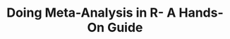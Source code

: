 --- 
abstract: '' 
authors: 
 - M Harrer
 -  P Cuijpers
 -  T Furukawa
 -  admin
doi: '' 
featured: false 
publication: '*https://bookdown.org/MathiasHarrer/Doing_Meta_Analysis_in_R/*, 1' 
publication_short: '' 
publishDate: '2019-01-01' 
title: 'Doing Meta-Analysis in R- A Hands-On Guide' 
url_code: '' 
url_dataset: '' 
url_pdf: '' 
url_poster: '' 
url_project: '' 
url_slides: '' 
url_source: '' 
url_video: '' 
---